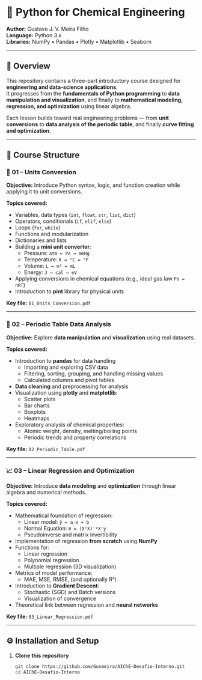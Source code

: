 # 🧪 Python for Chemical Engineering
**Author:** Gustavo J. V. Meira Filho  
**Language:** Python 3.x  
**Libraries:** NumPy • Pandas • Plotly • Matplotlib • Seaborn  

---

## 🎯 Overview
This repository contains a three-part introductory course designed for **engineering and data-science applications**.  
It progresses from the **fundamentals of Python programming** to **data manipulation and visualization**, and finally to **mathematical modeling, regression, and optimization** using linear algebra.

Each lesson builds toward real engineering problems — from **unit conversions** to **data analysis of the periodic table**, and finally **curve fitting and optimization**.

---

## 📘 Course Structure

### 🧩 **01 – Units Conversion**
**Objective:** Introduce Python syntax, logic, and function creation while applying it to unit conversions.

**Topics covered:**
- Variables, data types (`int`, `float`, `str`, `list`, `dict`)
- Operators, conditionals (`if`, `elif`, `else`)
- Loops (`for`, `while`)
- Functions and modularization
- Dictionaries and lists
- Building a **mini unit converter**:
  - Pressure: `atm ↔ Pa ↔ mmHg`
  - Temperature: `K ↔ °C ↔ °F`
  - Volume: `L ↔ m³ ↔ mL`
  - Energy: `J ↔ cal ↔ eV`
- Applying conversions in chemical equations (e.g., ideal gas law `PV = nRT`)
- Introduction to **pint** library for physical units

**Key file:** `01_Units_Conversion.pdf`

---

### 🧬 **02 – Periodic Table Data Analysis**
**Objective:** Explore **data manipulation** and **visualization** using real datasets.

**Topics covered:**
- Introduction to **pandas** for data handling
  - Importing and exploring CSV data
  - Filtering, sorting, grouping, and handling missing values
  - Calculated columns and pivot tables
- **Data cleaning** and preprocessing for analysis
- Visualization using **plotly** and **matplotlib**:
  - Scatter plots
  - Bar charts
  - Boxplots
  - Heatmaps
- Exploratory analysis of chemical properties:
  - Atomic weight, density, melting/boiling points
  - Periodic trends and property correlations

**Key file:** `02_Periodic_Table.pdf`

---

### 📈 **03 – Linear Regression and Optimization**
**Objective:** Introduce **data modeling** and **optimization** through linear algebra and numerical methods.

**Topics covered:**
- Mathematical foundation of regression:
  - Linear model:  `ŷ = a·x + b`
  - Normal Equation: `θ = (XᵀX)⁻¹Xᵀy`
  - Pseudoinverse and matrix invertibility
- Implementation of regression **from scratch** using **NumPy**
- Functions for:
  - Linear regression
  - Polynomial regression
  - Multiple regression (3D visualization)
- Metrics of model performance:
  - MAE, MSE, RMSE, (and optionally R²)
- Introduction to **Gradient Descent**:
  - Stochastic (SGD) and Batch versions
  - Visualization of convergence
- Theoretical link between regression and **neural networks**

**Key file:** `03_Linear_Regression.pdf`

---

## ⚙️ Installation and Setup

1. **Clone this repository**
   ```bash
   git clone https://github.com/Gusmeira/AIChE-Desafio-Interno.git
   cd AIChE-Desafio-Interno
